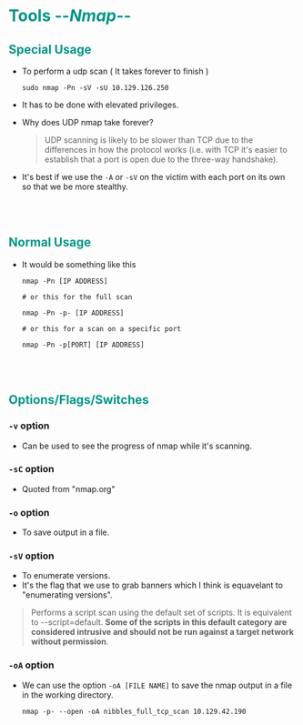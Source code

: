 # <span style="color:#009688">Tools --*Nmap*--</span> 

## <span style="color:#009688">Special Usage  

* To perform a udp scan ( It takes forever to finish )  
  ```console
  sudo nmap -Pn -sV -sU 10.129.126.250 
  ```  
* It has to be done with elevated privileges.

* Why does UDP nmap take forever?  
  <blockquote>
  UDP scanning is likely to be slower than TCP due to the differences in how the protocol works (i.e. with TCP it's easier to establish that a port is open due to the three-way handshake).
  </blockquote>

* It's best if we use the `-A` or `-sV` on the victim with each port on its own so that we be more stealthy.

<br/><br/>

## <span style="color:#009688">Normal Usage  
 
* It would be something like this  
  ```console
  nmap -Pn [IP ADDRESS]

  # or this for the full scan  

  nmap -Pn -p- [IP ADDRESS]  

  # or this for a scan on a specific port  

  nmap -Pn -p[PORT] [IP ADDRESS]
  ```

<br/><br/>

## <span style="color:#009688">Options/Flags/Switches  

### `-v` option  
* Can be used to see the progress of nmap while it's scanning.  

### `-sC` option  
* Quoted from "nmap.org" 

### `-o` option  
* To save output in a file.  

### `-sV` option  
* To enumerate versions.
* It's the flag that we use to grab banners which I think is equavelant to "enumerating versions".  
<blockquote>

Performs a script scan using the default set of scripts. It is equivalent to --script=default. **Some of the scripts in this default category are considered intrusive and should not be run against a target network without permission**.
</blockquote>  

### `-oA` option  
* We can use the option `-oA [FILE NAME]` to save the nmap output in a file in the working directory.
  ```console
  nmap -p- --open -oA nibbles_full_tcp_scan 10.129.42.190
  ``` 

<br/><br/>